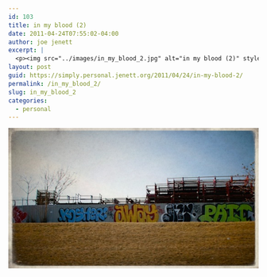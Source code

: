 ```yaml
---
id: 103
title: in my blood (2)
date: 2011-04-24T07:55:02-04:00
author: joe jenett
excerpt: |
  <p><img src="../images/in_my_blood_2.jpg" alt="in my blood (2)" style="border:none;"></p>
layout: post
guid: https://simply.personal.jenett.org/2011/04/24/in-my-blood-2/
permalink: /in_my_blood_2/
slug: in_my_blood_2
categories:
  - personal
---
```

<img src="../images/in_my_blood_2.jpg" alt="in my blood (2)" style="border:none;">